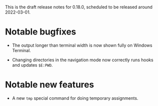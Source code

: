 This is the draft release notes for 0.18.0, scheduled to be released around
2022-03-01.

# Notable bugfixes

-   The output longer than terminal width is now shown fully on Windows
    Terminal.

-   Changing directories in the navigation mode now correctly runs hooks and
    updates `$E:PWD`.

# Notable new features

-   A new `tmp` special command for doing temporary assignments.
